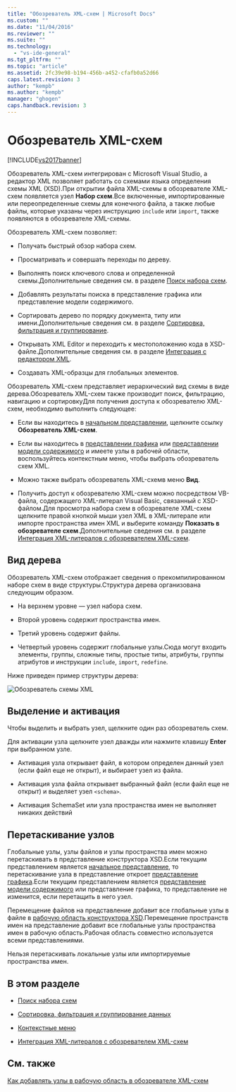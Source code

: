 ```yaml
---
title: "Обозреватель XML-схем | Microsoft Docs"
ms.custom: ""
ms.date: "11/04/2016"
ms.reviewer: ""
ms.suite: ""
ms.technology: 
  - "vs-ide-general"
ms.tgt_pltfrm: ""
ms.topic: "article"
ms.assetid: 2fc39e98-b194-456b-a452-cfafb0a52d66
caps.latest.revision: 3
author: "kempb"
ms.author: "kempb"
manager: "ghogen"
caps.handback.revision: 3
---
```

# Обозреватель XML-схем
[!INCLUDE[vs2017banner](../code-quality/includes/vs2017banner.md)]

Обозреватель XML\-схем интегрирован с Microsoft Visual Studio, а редактор XML позволяет работать со схемами языка определения схемы XML \(XSD\).При открытии файла XML\-схемы в обозревателе XML\-схем появляется узел **Набор схем**.Все включенные, импортированные или переопределенные схемы для конечного файла, а также любые файлы, которые указаны через инструкцию `include` или `import`, также появляются в обозревателе XML\-схемы.  
  
 Обозреватель XML\-схем позволяет:  
  
-   Получать быстрый обзор набора схем.  
  
-   Просматривать и совершать переходы по дереву.  
  
-   Выполнять поиск ключевого слова и определенной схемы.Дополнительные сведения см. в разделе [Поиск набора схем](../xml-tools/searching-the-schema-set.md).  
  
-   Добавлять результаты поиска в представление графика или представление модели содержимого.  
  
-   Сортировать дерево по порядку документа, типу или имени.Дополнительные сведения см. в разделе [Сортировка, фильтрация и группирование](../xml-tools/sorting-filtering-and-grouping-xml-schema-explorer.md).  
  
-   Открывать XML Editor и переходить к местоположению кода в XSD\-файле.Дополнительные сведения см. в разделе [Интеграция с редактором XML](../xml-tools/integration-with-xml-editor.md).  
  
-   Создавать XML\-образцы для глобальных элементов.  
  
 Обозреватель XML\-схем представляет иерархический вид схемы в виде дерева.Обозреватель XML\-схем также производит поиск, фильтрацию, навигацию и сортировкуДля получения доступа к обозревателю XML\-схем, необходимо выполнить следующее:  
  
-   Если вы находитесь в [начальном представлении](../xml-tools/start-view.md), щелкните ссылку **Обозреватель XML\-схем**.  
  
-   Если вы находитесь в [представлении графика](../xml-tools/graph-view.md) или [представлении модели содержимого](../xml-tools/content-model-view.md) и имеете узлы в рабочей области, воспользуйтесь контекстным меню, чтобы выбрать обозреватель схем XML.  
  
-   Можно также выбрать обозреватель XML\-схемв меню **Вид**.  
  
-   Получить доступ к обозревателю XML\-схем можно посредством VB\-файла, содержащего XML\-литерал Visual Basic, связанный с XSD\-файлом.Для просмотра набора схем в обозревателе XML\-схем щелкните правой кнопкой мыши узел XML в XML\-литерале или импорте пространства имен XML и выберите команду **Показать в обозревателе схем**.Дополнительные сведения см. в разделе [Интеграция XML\-литералов с обозревателем XML\-схем](../xml-tools/integration-of-xml-literals-with-xml-schema-explorer.md).  
  
## Вид дерева  
 Обозреватель XML\-схем отображает сведения о прекомпилированном наборе схем в виде структуры.Структура дерева организована следующим образом.  
  
-   На верхнем уровне — узел набора схем.  
  
-   Второй уровень содержит пространства имен.  
  
-   Третий уровень содержит файлы.  
  
-   Четвертый уровень содержит глобальные узлы.Сюда могут входить элементы, группы, сложные типы, простые типы, атрибуты, группы атрибутов и инструкции `include`, `import`, `redefine`.  
  
 Ниже приведен пример структуры дерева:  
  
 ![Обозреватель схемы XML](~/docs/xml-tools/media/xmlschemaexplorer.gif "XMLSchemaExplorer")  
  
## Выделение и активация  
 Чтобы выделить и выбрать узел, щелкните один раз обозреватель схем.  
  
 Для активации узла щелкните узел дважды или нажмите клавишу **Enter** при выбранном узле.  
  
-   Активация узла открывает файл, в котором определен данный узел \(если файл еще не открыт\), и выбирает узел из файла.  
  
-   Активация узла файла открывает выбранный файл \(если файл еще не открыт\) и выделяет узел `<schema>`.  
  
-   Активация SchemaSet или узла пространства имен не выполняет никаких действий  
  
## Перетаскивание узлов  
 Глобальные узлы, узлы файлов и узлы пространства имен можно перетаскивать в представление конструктора XSD.Если текущим представлением является [начальное представление](../xml-tools/start-view.md), то перетаскивание узла в представление откроет [представление графика](../xml-tools/graph-view.md).Если текущим представлением является [представление модели содержимого](../xml-tools/content-model-view.md) или представление графика, то представление не изменится, если перетащить в него узел.  
  
 Перемещение файлов на представление добавит все глобальные узлы в файле в [рабочую область конструктора XSD](../xml-tools/xml-schema-designer-workspace.md).Перемещение пространств имен на представление добавит все глобальные узлы пространства имен в рабочую область.Рабочая область совместно используется всеми представлениями.  
  
 Нельзя перетаскивать локальные узлы или импортируемые пространства имен.  
  
## В этом разделе  
  
-   [Поиск набора схем](../xml-tools/searching-the-schema-set.md)  
  
-   [Сортировка, фильтрация и группирование данных](../xml-tools/sorting-filtering-and-grouping-xml-schema-explorer.md)  
  
-   [Контекстные меню](../xml-tools/context-menus-xml-schema-explorer.md)  
  
-   [Интеграция XML\-литералов с обозревателем XML\-схем](../xml-tools/integration-of-xml-literals-with-xml-schema-explorer.md)  
  
## См. также  
 [Как добавлять узлы в рабочую область в обозревателе XML\-схем](../Topic/How%20to:%20Add%20Nodes%20to%20the%20Workspace%20from%20the%20XML%20Schema%20Explorer.md)